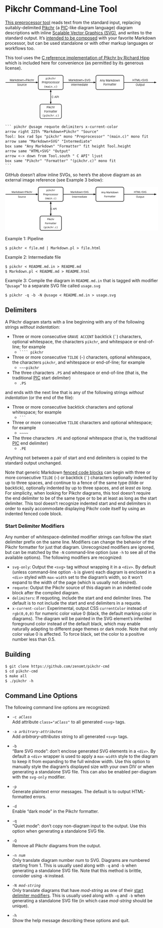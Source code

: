 Pikchr Command-Line Tool
========================
[This preprocessor tool][repo] reads text from the standard input, replacing
suitably-delimited [Pikchr][] (a [PIC][]-like diagram language) diagram
descriptions with inline [Scalable Vector Graphics (SVG)][SVG], and writes
to the standard output.  It’s [intended to be composed][Unix] with your
favorite Markdown processor, but can be used standalone or with other markup
languages or workflows too.

This tool uses the [C reference implementation of Pikchr by Richard Hipp][DRH]
which is included here for convenience (as permitted by its generous license).

<div style="max-width:755px">
<svg xmlns='http://www.w3.org/2000/svg' viewBox="0 0 755.453 217.44" >
<polygon points="164.16,37.44 152.64,41.76 152.64,33.12" style="fill:currentColor"/>
<path d="M2.16,37.44L158.4,37.44"  style="fill:none;stroke-width:2.16;stroke:currentColor;" />
<text x="83.16" y="25.74" text-anchor="middle" fill="currentColor" dominant-baseline="central">Markdown+Pikchr</text>
<text x="83.16" y="49.14" text-anchor="middle" fill="currentColor" dominant-baseline="central">Source</text>
<path d="M171.66,72.72L279.463,72.72A7.5 7.5 0 0 0 286.963 65.22L286.963,9.66A7.5 7.5 0 0 0 279.463 2.16L171.66,2.16A7.5 7.5 0 0 0 164.16 9.66L164.16,65.22A7.5 7.5 0 0 0 171.66 72.72Z"  style="fill:none;stroke-width:2.16;stroke:currentColor;" />
<text x="225.562" y="17.28" text-anchor="middle" font-family="monospace" fill="currentColor" dominant-baseline="central">pikchr</text>
<text x="225.562" y="37.44" text-anchor="middle" fill="currentColor" dominant-baseline="central">Preprocessor</text>
<text x="225.562" y="57.6" text-anchor="middle" font-family="monospace" fill="currentColor" dominant-baseline="central">(main.c)</text>
<polygon points="448.963,37.44 437.443,41.76 437.443,33.12" style="fill:currentColor"/>
<path d="M286.963,37.44L443.203,37.44"  style="fill:none;stroke-width:2.16;stroke:currentColor;" />
<text x="367.963" y="25.74" text-anchor="middle" fill="currentColor" dominant-baseline="central">Markdown+SVG</text>
<text x="367.963" y="49.14" text-anchor="middle" fill="currentColor" dominant-baseline="central">Intermediate</text>
<path d="M456.463,72.72L579.473,72.72A7.5 7.5 0 0 0 586.973 65.22L586.973,9.66A7.5 7.5 0 0 0 579.473 2.16L456.463,2.16A7.5 7.5 0 0 0 448.963 9.66L448.963,65.22A7.5 7.5 0 0 0 456.463 72.72Z"  style="fill:none;stroke-width:2.16;stroke:currentColor;" />
<text x="517.968" y="27.36" text-anchor="middle" fill="currentColor" dominant-baseline="central">Any Markdown</text>
<text x="517.968" y="47.52" text-anchor="middle" fill="currentColor" dominant-baseline="central">Formatter</text>
<polygon points="748.973,37.44 737.453,41.76 737.453,33.12" style="fill:currentColor"/>
<path d="M586.973,37.44L743.213,37.44"  style="fill:none;stroke-width:2.16;stroke:currentColor;" />
<text x="667.973" y="25.74" text-anchor="middle" fill="currentColor" dominant-baseline="central">HTML+SVG</text>
<text x="667.973" y="49.14" text-anchor="middle" fill="currentColor" dominant-baseline="central">Output</text>
<polygon points="225.562,72.72 229.882,84.24 221.242,84.24" style="fill:currentColor"/>
<polygon points="225.562,144.72 221.242,133.2 229.882,133.2" style="fill:currentColor"/>
<path d="M225.562,78.48L225.562,138.96"  style="fill:none;stroke-width:2.16;stroke:currentColor;" />
<text x="225.562" y="108.72" text-anchor="start" fill="currentColor" dominant-baseline="central"> C API</text>
<path d="M180.07,215.28L271.054,215.28A7.5 7.5 0 0 0 278.554 207.78L278.554,152.22A7.5 7.5 0 0 0 271.054 144.72L180.07,144.72A7.5 7.5 0 0 0 172.57 152.22L172.57,207.78A7.5 7.5 0 0 0 180.07 215.28Z"  style="fill:none;stroke-width:2.16;stroke:currentColor;" />
<text x="225.562" y="159.84" text-anchor="middle" fill="currentColor" dominant-baseline="central">Pikchr</text>
<text x="225.562" y="180" text-anchor="middle" fill="currentColor" dominant-baseline="central">Formatter</text>
<text x="225.562" y="200.16" text-anchor="middle" font-family="monospace" fill="currentColor" dominant-baseline="central">(pikchr.c)</text>
</svg>
</div>

    ``` pikchr @usage requote delimiters x-current-color
    arrow right 225% "Markdown+Pikchr" "Source"
    Tool: box rad 5px "pikchr" mono "Preprocessor" "(main.c)" mono fit
    arrow same "Markdown+SVG" "Intermediate"
    box same "Any Markdown" "Formatter" fit height Tool.height
    arrow same "HTML+SVG" "Output"
    arrow <-> down from Tool.south " C API" ljust
    box same "Pikchr" "Formatter" "(pikchr.c)" mono fit
    ```

GitHub doesn’t allow inline SVGs, so here’s the above diagram as an external
image reference (see Example 3 below):

<img width="755px" src="usage.svg"/>

Example 1: Pipeline

    $ pikchr < file.md | Markdown.pl > file.html

Example 2: Intermediate file

    $ pikchr < README.md.in > README.md
    $ Markdown.pl < README.md > README.html

Example 3: Compile the diagram in `README.md.in` that is tagged with modifier
“`@usage`” to a separate SVG file called `usage.svg`

    $ pikchr -q -b -N @usage < README.md.in > usage.svg

Delimiters
----------
A Pikchr diagram starts with a line beginning with any of the following strings
_without indentation_:

* Three or more consecutive `GRAVE ACCENT` backtick (<code>&#96;</code>)
  characters, optional whitespace, the characters `pikchr`, and
  whitespace or end-of-line; for example
   - <code>```` pikchr</code>
* Three or more consecutive `TILDE` (`~`) characters, optional whitespace,
  the characters `pikchr`, and whitespace or end-of-line; for example
   - `~~~pikchr`
* The three characters `.PS` and whitespace or end-of-line (that is, the
  traditional [PIC][] start delimiter)
   - `.PS`

and ends with the next line that is any of the following strings
_without indentation_ (or the end of the file):

* Three or more consecutive backtick characters and optional whitespace; for example
   - <code>```</code>
* Three or more consecutive `TILDE` characters and optional whitespace; for example
   - `~~~~`
* The three characters `.PE` and optional whitespace (that is, the traditional
  [PIC][] end delimiter)
   - `.PE`

Anything not between a pair of start and end delimiters is copied to the
standard output unchanged.

Note that generic Markdown [fenced code blocks][fenced] can begin with three
or more consecutive `TILDE` (`~`) or backtick (<code>&#96;</code>) characters
optionally indented by up to three spaces, and continue to a fence of the
same type (tilde or backtick), optionally indented by up to three spaces, and
_at least as long_. For simplicity, when looking for Pikchr diagrams, this
tool doesn’t require the end delimiter to be of the same type or to be at
least as long as the start delimiter. This tool doesn’t recognize indented
start and end delimiters in order to easily accommodate displaying Pikchr
code itself by using an indented fenced code block.

### Start Delimiter Modifiers

Any number of whitespace-delimited modifier strings can follow the start
delimiter prefix on the same line. Modifiers can change the behavior of the
Pikchr formatter for just that diagram. Unrecognized modifiers are ignored,
but can be matched by the `-N` command-line option (use `-h` to see all of
the available options). The following modifiers are recognized:

* `svg-only`: Output the `<svg>` tag without wrapping it in a `<div>`. By default
  (unless command-line option `-b` is given) each diagram is enclosed in a
  `<div>` styled with `max-width` set to the diagram’s width, so it won’t
  expand to the width of the page (which is usually not desired).
* `requote`: Output the Pikchr source of this diagram in an indented code block
  after the compiled diagram.
* `delimiters`: If requoting, include the start and end delimiter lines. The
  default is to not include the start and end delimiters in a requote.
* `x-current-color`: Experimental, output CSS `currentColor` instead of
  `rgb(0,0,0)` for numeric color value 0 (black, the default marking
  color in diagrams). The diagram will be painted in the SVG element’s
  inherited foreground color instead of the default black, which may enable
  naturally adapting to different page themes or dark mode. Note that only
  color value 0 is affected. To force black, set the color to a positive
  number less than 0.5.

Building
--------

    $ git clone https://github.com/zenomt/pikchr-cmd
    $ cd pikchr-cmd
    $ make all
    $ ./pikchr -h

Command Line Options
--------------------
The following command line options are recognized:

* <code>-c <em>aClass</em></code>  
  Add attribute <code>class="<em>aClass</em>"</code> to all generated `<svg>` tags.
* <code>-a <em>arbitrary-attributes</em></code>  
  Add _arbitrary-attributes_ string to all generated `<svg>` tags.
* `-b`  
  “Bare SVG mode”: don’t enclose generated SVG elements in a `<div>`. By default a `<div>` wrapper is used to apply a `max-width` style to the diagram to keep it from expanding to the full window width. Use this option to manually style the diagram’s displayed size with your own DIV or when generating a standalone SVG file. This can also be enabled per-diagram with the `svg-only` modifier.
* `-p`  
  Generate plaintext error messages. The default is to output HTML-formatted errors.
* `-d`  
  Enable “dark mode” in the Pikchr formatter.
* `-q`  
  “Quiet mode”: don’t copy non-diagram input to the output. Use this option when generating a standalone SVG file.
* `-Q`  
  Remove all Pikchr diagrams from the output.
* <code>-n <i>num</i></code>  
  Only translate diagram number _num_ to SVG. Diagrams are numbered starting from 1.  This is usually used along with `-q` and `-b` when generating a standalone SVG file. Note that this method is brittle, consider using `-N` instead.
* <code>-N <i>mod-string</i></code>  
  Only translate diagrams that have _mod-string_ as one of their [start delimiter modifiers](#start-delimiter-modifiers). This is usually used along with `-q` and `-b` when generating a standalone SVG file (in which case _mod-string_ should be unique).
* `-h`  
  Show the help message describing these options and quit.


  [repo]: https://github.com/zenomt/pikchr-cmd
  [SVG]: https://www.w3.org/Graphics/SVG/
  [DRH]: https://github.com/drhsqlite/pikchr
  [Pikchr]: https://pikchr.org/
  [PIC]: https://en.wikipedia.org/wiki/PIC_(markup_language)
  [fenced]: https://spec.commonmark.org/0.30/#fenced-code-blocks
  [Unix]: https://en.wikipedia.org/wiki/Unix_philosophy
